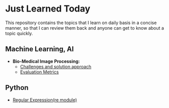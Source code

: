 # Just Learned Today
This repository contains the topics that I learn on daily basis in a concise manner, so that I can review them back and anyone can get to know about a topic quickly.

## Machine Learning, AI
- **Bio-Medical Image Processing:** 
   - [Challenges and solution approach](Machine%20Learning%20and%20AI/Bio%20Medical%20Image%20Processing.md)
   - [Evaluation Metrics](Machine%20Learning%20and%20AI/Bio%20Medical%20Evaluation%20Metrics.md)

## Python
- [Regular Expression(re module)](Python/regular_expression_re_module.md)